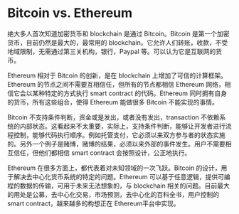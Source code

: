 # Bitcoin vs. Ethereum

绝大多人首次知道加密货币和 blockchain 是通过 Bitcoin。Bitcoin 是第一个加密货币，目前仍然是最大的，最常用的 blockchain。它允许人们转账，收款，不受地域限制，无需通过第三关机构，银行，Paypal 等。可以认为它是互联网的货币。

Ethereum 相对于 Bitcoin 的创新，是在 blockchain 上增加了可信的计算框架。Ethereum 的节点之间不需要互相信任，但所有的节点都相信 Ethereum 网络，相信它会以某种特定的方式执行 smart contract 的代码。Ethereum 同时拥有自身的货币，所有这些组合，使得 Ethereum 能做很多 Bitcoin 不能实现的事情。

Bitcoin 不支持条件判断，资金或是发出，或者没有发出，transaction 不依赖系统的内部状态。这看起来不太重要，实际上，支持条件判断，能够让开发者进行流程控制，能够代码执行顺序。例如托管支付，它必须以来双方参与者的状态实施的。另外一个例子是赌博，赌博的结果，必须以来外部的事件发生。用户不需要相互信任，但他们都相信 smart contract 会按照设计，公正地执行。

Ethereum 在很多方面上，都代表着对未知领域的一次飞跃。Bitcoin 的设计，用于解决去中心化货币系统的特定的问题。Ethereum 可以基于任意逻辑，提供可编程的数据的传输，可用于未来无法想象的，与 blockchain 相关的问题。目前最大的用处是公募，去中心化交易，市场预测，去中心化的百科全书，用户控制的 smart contract，越来越多的构想正在 Ethereum平台中实现。
